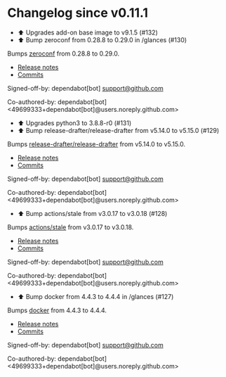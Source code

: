 # Changelog since v0.11.1
- ⬆️ Upgrades add-on base image to v9.1.5 (#132) 
- ⬆️ Bump zeroconf from 0.28.8 to 0.29.0 in /glances (#130)

Bumps [zeroconf](https://github.com/jstasiak/python-zeroconf) from 0.28.8 to 0.29.0.
- [Release notes](https://github.com/jstasiak/python-zeroconf/releases)
- [Commits](https://github.com/jstasiak/python-zeroconf/compare/0.28.8...0.29.0)

Signed-off-by: dependabot[bot] <support@github.com>

Co-authored-by: dependabot[bot] <49699333+dependabot[bot]@users.noreply.github.com> 
- ⬆️ Upgrades python3 to 3.8.8-r0 (#131) 
- ⬆️ Bump release-drafter/release-drafter from v5.14.0 to v5.15.0 (#129)

Bumps [release-drafter/release-drafter](https://github.com/release-drafter/release-drafter) from v5.14.0 to v5.15.0.
- [Release notes](https://github.com/release-drafter/release-drafter/releases)
- [Commits](https://github.com/release-drafter/release-drafter/compare/v5.14.0...fe52e97d262833ae07d05efaf1a239df3f1b5cd4)

Signed-off-by: dependabot[bot] <support@github.com>

Co-authored-by: dependabot[bot] <49699333+dependabot[bot]@users.noreply.github.com> 
- ⬆️ Bump actions/stale from v3.0.17 to v3.0.18 (#128)

Bumps [actions/stale](https://github.com/actions/stale) from v3.0.17 to v3.0.18.
- [Release notes](https://github.com/actions/stale/releases)
- [Commits](https://github.com/actions/stale/compare/v3.0.17...3b3c3f03cd4d8e2b61e179ef744a0d20efbe90b4)

Signed-off-by: dependabot[bot] <support@github.com>

Co-authored-by: dependabot[bot] <49699333+dependabot[bot]@users.noreply.github.com> 
- ⬆️ Bump docker from 4.4.3 to 4.4.4 in /glances (#127)

Bumps [docker](https://github.com/docker/docker-py) from 4.4.3 to 4.4.4.
- [Release notes](https://github.com/docker/docker-py/releases)
- [Commits](https://github.com/docker/docker-py/compare/4.4.3...4.4.4)

Signed-off-by: dependabot[bot] <support@github.com>

Co-authored-by: dependabot[bot] <49699333+dependabot[bot]@users.noreply.github.com> 
